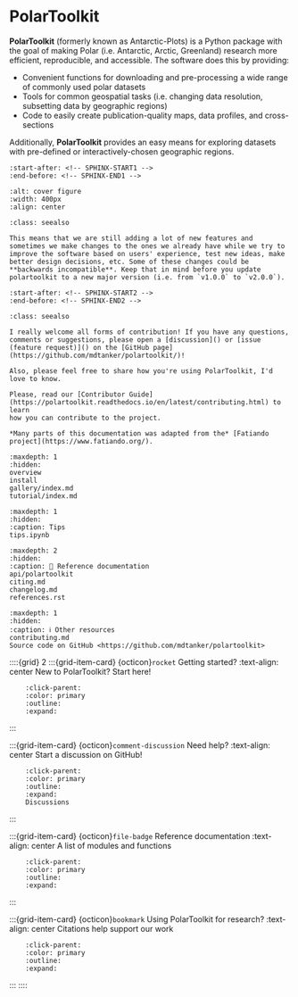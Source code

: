 # PolarToolkit

**PolarToolkit** (formerly known as Antarctic-Plots) is a Python package with the goal of making Polar (i.e. Antarctic, Arctic, Greenland) research more efficient, reproducible, and accessible. The software does this by providing: 

- Convenient functions for downloading and pre-processing a wide range of commonly used polar datasets
- Tools for common geospatial tasks (i.e. changing data resolution, subsetting data by geographic regions)
- Code to easily create publication-quality maps, data profiles, and cross-sections

Additionally, **PolarToolkit** provides an easy means for exploring datasets with pre-defined or interactively-chosen geographic regions.

```{include} ../README.md
:start-after: <!-- SPHINX-START1 -->
:end-before: <!-- SPHINX-END1 -->
```

```{image} cover_fig.png
:alt: cover figure
:width: 400px
:align: center
```

```{admonition} Ready for daily use but still changing.
:class: seealso

This means that we are still adding a lot of new features and sometimes we make changes to the ones we already have while we try to improve the software based on users' experience, test new ideas, make better design decisions, etc. Some of these changes could be **backwards incompatible**. Keep that in mind before you update polartoolkit to a new major version (i.e. from `v1.0.0` to `v2.0.0`).
```


```{include} ../README.md
:start-after: <!-- SPHINX-START2 -->
:end-before: <!-- SPHINX-END2 -->
```


```{admonition} How to contribute
:class: seealso

I really welcome all forms of contribution! If you have any questions, comments or suggestions, please open a [discussion]() or [issue (feature request)]() on the [GitHub page](https://github.com/mdtanker/polartoolkit/)!

Also, please feel free to share how you're using PolarToolkit, I'd love to know.

Please, read our [Contributor Guide](https://polartoolkit.readthedocs.io/en/latest/contributing.html) to learn
how you can contribute to the project.
```

```{note}
*Many parts of this documentation was adapted from the* [Fatiando project](https://www.fatiando.org/).
```

```{toctree}
:maxdepth: 1
:hidden:
overview
install
gallery/index.md
tutorial/index.md
```

<!-- ```{nbgallery}
---
caption: 📚 Gallery
maxdepth: 1
glob:
---
gallery/basic_map
gallery/extend_pygmt
gallery/setting_projection
gallery/3D_stack
gallery/subplots
gallery/subplot_layout
``` -->

<!-- ```{nbgallery}
---
caption: 🚶 Tutorials
maxdepth: 1
glob:
---
tutorial/fetch_walkthrough
tutorial/profile_walkthrough
tutorial/regions_walkthrough
tutorial/utils_walkthrough
``` -->

```{toctree}
:maxdepth: 1
:hidden:
:caption: Tips
tips.ipynb
```

```{toctree}
:maxdepth: 2
:hidden:
:caption: 📖 Reference documentation
api/polartoolkit
citing.md
changelog.md
references.rst
```

```{toctree}
:maxdepth: 1
:hidden:
:caption: ℹ️ Other resources
contributing.md
Source code on GitHub <https://github.com/mdtanker/polartoolkit>
```


::::{grid} 2
:::{grid-item-card} {octicon}`rocket` Getting started?
:text-align: center
New to PolarToolkit? Start here!
```{button-ref} overview
    :click-parent:
    :color: primary
    :outline:
    :expand:
```
:::

:::{grid-item-card} {octicon}`comment-discussion` Need help?
:text-align: center
Start a discussion on GitHub!
```{button-link} https://github.com/mdtanker/polartoolkit/discussions
    :click-parent:
    :color: primary
    :outline:
    :expand:
    Discussions
```
:::

:::{grid-item-card} {octicon}`file-badge` Reference documentation
:text-align: center
A list of modules and functions
```{button-ref} api/polartoolkit
    :click-parent:
    :color: primary
    :outline:
    :expand:
```
:::

:::{grid-item-card} {octicon}`bookmark` Using PolarToolkit for research?
:text-align: center
Citations help support our work
```{button-ref} citing
    :click-parent:
    :color: primary
    :outline:
    :expand:
```
:::
::::
